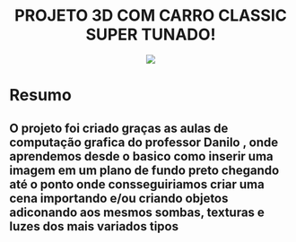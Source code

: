 <h1 align = "center"> PROJETO 3D COM CARRO CLASSIC SUPER TUNADO! </H1>
<p align="center">
<img src="http://img.shields.io/static/v1?label=STATUS&message=CONCLUIDO&color=GREEN&style=for-the-badge"/>
</p>

<h1> Resumo </h1>
<h2> O projeto foi criado graças as aulas de computação grafica do professor Danilo , onde aprendemos desde o basico como inserir uma imagem em um plano de fundo preto chegando até o ponto onde consseguiriamos criar uma cena importando e/ou criando objetos adiconando aos mesmos sombas, texturas e luzes dos mais variados tipos   </h2>
